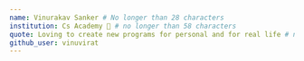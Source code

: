 ```yaml
---
name: Vinurakav Sanker # No longer than 28 characters
institution: Cs Academy 🚩 # no longer than 58 characters
quote: Loving to create new programs for personal and for real life # no longer than 100 characters, avoid using quotes(") to guarantee the format remains the same.
github_user: vinuvirat
---
```

